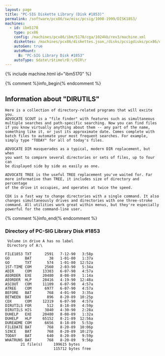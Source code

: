 ```yaml
---
layout: page
title: "PC-SIG Diskette Library (Disk #1853)"
permalink: /software/pcx86/sw/misc/pcsig/1000-1999/DISK1853/
machines:
  - id: ibm5170
    type: pcx86
    config: /machines/pcx86/ibm/5170/cga/1024kb/rev3/machine.xml
    diskettes: /machines/pcx86/diskettes.json,/disks/pcsigdisks/pcx86/diskettes.json
    autoGen: true
    autoMount:
      B: "PC-SIG Library Disk #1853"
    autoType: $date\r$time\rB:\rDIR\r
---
```


{% include machine.html id="ibm5170" %}

{% comment %}info_begin{% endcomment %}

## Information about "DIRUTILS"

    Here is a collection of directory-related programs that will excite you.
    ADVOCATE SCOUT is a "file finder" with features such as simultaneous
    multiple searches and path-specific searching. Now you can find files
    if you know virtually anything about them -- any part of the name,
    something like it, or just its approximate date. Comes complete with
    batch files to automate your most frequent searches. For example,
    simply type "TODAY" for all of today's files.
    
    ADVOCATE DIR masquerades as a typical, modern DIR replacement, but when
    you want to compare several directories or sets of files, up to four can
    be displayed side by side as easily as one.
    
    ADVOCATE TREE is the useful TREE replacement you've waited for. Far
    more informative than TREE, it includes size of directory and percentage
    of the drive it occupies, and operates at twice the speed.
    
    CDX is a fast way to change directories with a single command. It also
    changes simultaneously drives and directories with one three-stroke
    command. All utilities work great within menus, but they're especially
    powerful for the command-line user.
{% comment %}info_end{% endcomment %}


### Directory of PC-SIG Library Disk #1853

     Volume in drive A has no label
     Directory of A:\

    FILE1853 TXT      2591   7-12-90   3:58p
    GO       BAT        38   1-01-80   1:37a
    GO       TXT       574   1-01-80  12:52a
    1ST-TIME COM      2560   2-03-90   5:34a
    ADIR     COM     13303   6-07-90   4:57a
    AEORDER  EXE     20480   8-08-89   1:14a
    AEORDER  HLP     28416   4-19-90  12:48a
    ASCOUT   COM     11109   6-07-90   4:57a
    ATREE    COM      6977   6-07-90   4:57a
    BEFORE   BAT       768   4-01-90   3:35a
    BETWEEN  BAT       896   8-20-89  10:25p
    CDX      COM     12319   6-07-90   4:57a
    DIRUTILS FOR       512   8-18-89   4:59p
    DIRUTILS HIS      3840   4-30-90   2:28a
    DUHELP   EXE     20480   8-08-89   1:32a
    DUHELP   HLP     65152   8-21-89  12:56a
    DUREADME COM      6656   8-18-89   5:53p
    FILEDATE BAT       768   8-20-89  10:06p
    SINCE    BAT       768   8-20-89  10:27p
    TODAY    BAT       640   8-20-89   9:59p
    WHATRUNS BAT       768   8-20-89   9:56p
           21 file(s)     199615 bytes
                          115712 bytes free
